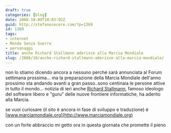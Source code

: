 ```yaml
---
draft: true
categories: [blog]
date: 2008-10-09T10:03:02Z
guid: http://stefanocecere.com/?p=1369
id: 1369
tags:
- internet
- Mondo Senza Guerre
- personaggi
title: anche Richard Stallmann aderisce alla Marcia Mondiale
slug: /2008/10/anche-richard-stallmann-aderisce-alla-marcia-mondiale/
---
```


non lo stiamo dicendo ancora a nessuno perché sarà annunciata al Forum settimana prossima… ma la preparazione della Marcia Mondiale dell'anno prossimo sta andando avanti a gran passo..sono centinaia le persone attive in tutto il mondo… notizia di ieri anche [Richard Stallmann](http://it.wikipedia.org/wiki/Richard_Stallman), famoso ideologo del software libero e "guru" delle nuove frontiere informatiche, ha aderito alla Marcia.

se vuoi curiosare (il sito è ancora in fase di sviluppo e traduzione) è [www.marciamondiale.org](http://www.marciamondiale.org)

con un forte abbraccio mi getto ora in questa giornata che promette il pieno